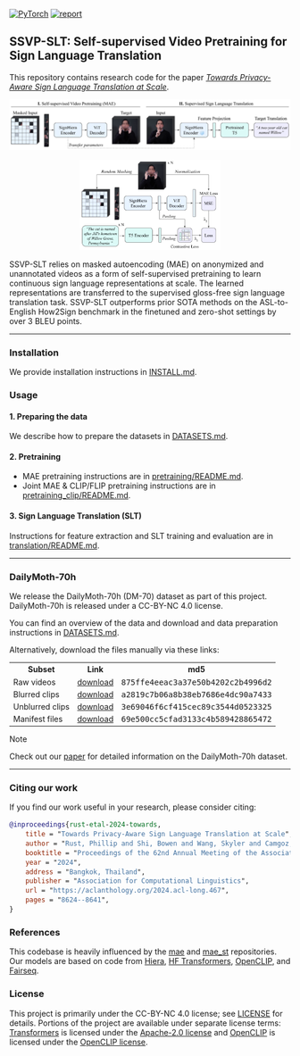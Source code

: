 <a href="https://pytorch.org/get-started/locally/"><img alt="PyTorch" src="https://img.shields.io/badge/PyTorch-ee4c2c?logo=pytorch&logoColor=white"></a>  [![report](https://img.shields.io/badge/ArXiv-Paper-blue)](https://arxiv.org/abs/2402.09611)


## SSVP-SLT: Self-supervised Video Pretraining for Sign Language Translation

This repository contains research code for the paper [*Towards Privacy-Aware Sign Language Translation at Scale*](https://arxiv.org/abs/2402.09611).

<p align="middle">
  <img src=".github/ssvp_slt_overview.png"  alt="SSVP-SLT Overview">
</p>

<p align="middle">
  <img width=50% src=".github/ssvp_slt_language_supervised.png"  alt="SSVP-SLT Overview">
</p>



SSVP-SLT relies on masked autoencoding (MAE) on anonymized and unannotated videos as a form of self-supervised pretraining to learn continuous sign language representations at scale. The learned representations are transferred to the supervised gloss-free sign language translation task. SSVP-SLT outperforms prior SOTA methods on the ASL-to-English How2Sign benchmark in the finetuned and zero-shot settings by over 3 BLEU points. 

----

### Installation

We provide installation instructions in [INSTALL.md](INSTALL.md).

### Usage
#### 1. Preparing the data

We describe how to prepare the datasets in [DATASETS.md](DATASETS.md).

#### 2. Pretraining

- MAE pretraining instructions are in [pretraining/README.md](pretraining/README.md). 
- Joint MAE & CLIP/FLIP pretraining instructions are in [pretraining_clip/README.md](pretraining_clip/README.md).

#### 3. Sign Language Translation (SLT)

Instructions for feature extraction and SLT training and evaluation are in [translation/README.md](translation/README.md).

---- 
### DailyMoth-70h

We release the DailyMoth-70h (DM-70) dataset as part of this project. DailyMoth-70h is released under a CC-BY-NC 4.0 license.

You can find an overview of the data and download and data preparation instructions in [DATASETS.md](DATASETS.md). 

Alternatively, download the files manually via these links:

<table><tbody>
<!-- START TABLE -->
<!-- TABLE HEADER -->
<th valign="bottom">Subset</th>
<th valign="bottom">Link</th>
<th valign="bottom">md5</th>


<tr><td align="left">Raw videos</td>
<td align="center"><a href="https://dl.fbaipublicfiles.com/dailymoth-70h/raw_videos.tar.gz">download</a></td>
<td align="center"><tt>875ffe4eeac3a37e50b4202c2b4996d2</tt></td>
</tr>

<tr><td align="left">Blurred clips</td>
<td align="center"><a href="https://dl.fbaipublicfiles.com/dailymoth-70h/blurred_clips.tar.gz">download</a></td>
<td align="center"><tt>a2819c7b06a8b38eb7686e4dc90a7433</tt></td>
</tr>

<tr><td align="left">Unblurred clips</td>
<td align="center"><a href="https://dl.fbaipublicfiles.com/dailymoth-70h/unblurred_clips.tar.gz">download</a></td>
<td align="center"><tt>3e69046f6cf415cec89c3544d0523325</tt></td>
</tr>

<tr><td align="left">Manifest files</td>
<td align="center"><a href="https://dl.fbaipublicfiles.com/dailymoth-70h/manifests.tar.gz">download</a></td>
<td align="center"><tt>69e500cc5cfad3133c4b589428865472</tt></td>
</tr>
</tbody></table>


> [!NOTE]
> Check out our [paper](https://aclanthology.org/2024.acl-long.467/) for detailed information on the DailyMoth-70h dataset.


---- 
### Citing our work
If you find our work useful in your research, please consider citing:

```bibtex
@inproceedings{rust-etal-2024-towards,
    title = "Towards Privacy-Aware Sign Language Translation at Scale",
    author = "Rust, Phillip and Shi, Bowen and Wang, Skyler and Camgoz, Necati Cihan and Maillard, Jean",
    booktitle = "Proceedings of the 62nd Annual Meeting of the Association for Computational Linguistics (Volume 1: Long Papers)",
    year = "2024",
    address = "Bangkok, Thailand",
    publisher = "Association for Computational Linguistics",
    url = "https://aclanthology.org/2024.acl-long.467",
    pages = "8624--8641",
}
```

### References
This codebase is heavily influenced by the [mae](https://github.com/facebookresearch/mae) and [mae_st](https://github.com/facebookresearch/mae_st) repositories. Our models are based on code from [Hiera](https://github.com/facebookresearch/hiera), [HF Transformers](https://github.com/huggingface/transformers), [OpenCLIP](https://github.com/mlfoundations/open_clip), and [Fairseq](https://github.com/facebookresearch/fairseq).

### License
This project is primarily under the CC-BY-NC 4.0 license; see [LICENSE](LICENSE) for details. Portions of the project are available under separate license terms: [Transformers](https://github.com/huggingface/transformers) is licensed under the [Apache-2.0 license](https://github.com/huggingface/transformers/blob/main/LICENSE) and [OpenCLIP](https://github.com/mlfoundations/open_clip) is licensed under the [OpenCLIP license](https://github.com/mlfoundations/open_clip/blob/main/LICENSE).
